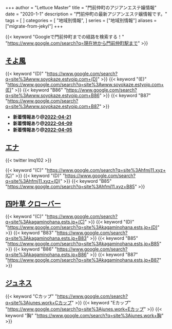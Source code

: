 +++
author = "Lettuce Master"
title = "門前仲町のアジアンエステ嬢情報"
date = "2020-1-1"
description = "門前仲町の最新アジアンエステ嬢情報です。"
tags = [
]
categories = [
    "地域別情報",
]
series = ["地域別情報"]
aliases = ["migrate-from-jekyl"]
+++

{{< keyword "Googleで門前仲町までの経路を検索する！" "https://www.google.com/search?q=現在地から門前仲町駅まで" >}}

## [そよ風](http://www.soyokaze.estyojp.com/)
{{< keyword "(D)" "https://www.google.com/search?q=site%3Awww.soyokaze.estyojp.com+(D)" >}} {{< keyword "(E)" "https://www.google.com/search?q=site%3Awww.soyokaze.estyojp.com+(E)" >}} {{< keyword "B86" "https://www.google.com/search?q=site%3Awww.soyokaze.estyojp.com+B86" >}} {{< keyword "B87" "https://www.google.com/search?q=site%3Awww.soyokaze.estyojp.com+B87" >}} 

- **新着情報あり@[2022-04-21](/post/2022-04-21)**
- **新着情報あり@[2022-04-09](/post/2022-04-09)**
- **新着情報あり@[2022-04-05](/post/2022-04-05)**
## [エナ](http://hfmj11.xyz/)


{{< twitter lmq102 >}}

{{< keyword "(C)" "https://www.google.com/search?q=site%3Ahfmj11.xyz+(C)" >}} {{< keyword "(D)" "https://www.google.com/search?q=site%3Ahfmj11.xyz+(D)" >}} {{< keyword "B85" "https://www.google.com/search?q=site%3Ahfmj11.xyz+B85" >}} 

## [四叶草 クローバー](https://kagaminohana.ests.jp/)
{{< keyword "(C)" "https://www.google.com/search?q=site%3Akagaminohana.ests.jp+(C)" >}} {{< keyword "(D)" "https://www.google.com/search?q=site%3Akagaminohana.ests.jp+(D)" >}} {{< keyword "B83" "https://www.google.com/search?q=site%3Akagaminohana.ests.jp+B83" >}} {{< keyword "B85" "https://www.google.com/search?q=site%3Akagaminohana.ests.jp+B85" >}} {{< keyword "B86" "https://www.google.com/search?q=site%3Akagaminohana.ests.jp+B86" >}} {{< keyword "B87" "https://www.google.com/search?q=site%3Akagaminohana.ests.jp+B87" >}} 

## [ジュネス](http://junes.work/)
{{< keyword "Cカップ" "https://www.google.com/search?q=site%3Ajunes.work+Cカップ" >}} {{< keyword "Eカップ" "https://www.google.com/search?q=site%3Ajunes.work+Eカップ" >}} {{< keyword "胸" "https://www.google.com/search?q=site%3Ajunes.work+胸" >}} 

